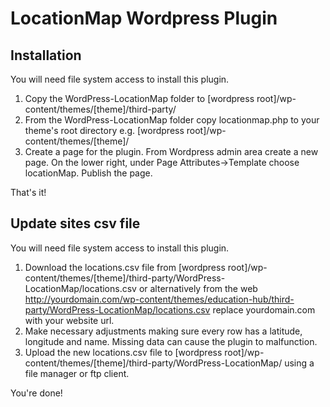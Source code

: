 # LocationMap Wordpress Plugin

## Installation

You will need file system access to install this plugin.

1. Copy the WordPress-LocationMap folder to
[wordpress root]/wp-content/themes/[theme]/third-party/
2. From the WordPress-LocationMap folder copy locationmap.php to your theme's
root directory e.g. [wordpress root]/wp-content/themes/[theme]/
3. Create a page for the plugin. From Wordpress admin area create a new page.
On the lower right, under Page Attributes->Template choose locationMap. Publish
the page.

That's it!

## Update sites csv file

You will need file system access to install this plugin.

1. Download the locations.csv file from
[wordpress root]/wp-content/themes/[theme]/third-party/WordPress-LocationMap/locations.csv
or alternatively from the web
http://yourdomain.com/wp-content/themes/education-hub/third-party/WordPress-LocationMap/locations.csv
replace yourdomain.com with your website url.
2. Make necessary adjustments making sure every row has a latitude, longitude
and name. Missing data can cause the plugin to malfunction.
3. Upload the new locations.csv file to
[wordpress root]/wp-content/themes/[theme]/third-party/WordPress-LocationMap/
using a file manager or ftp client.

You're done!


